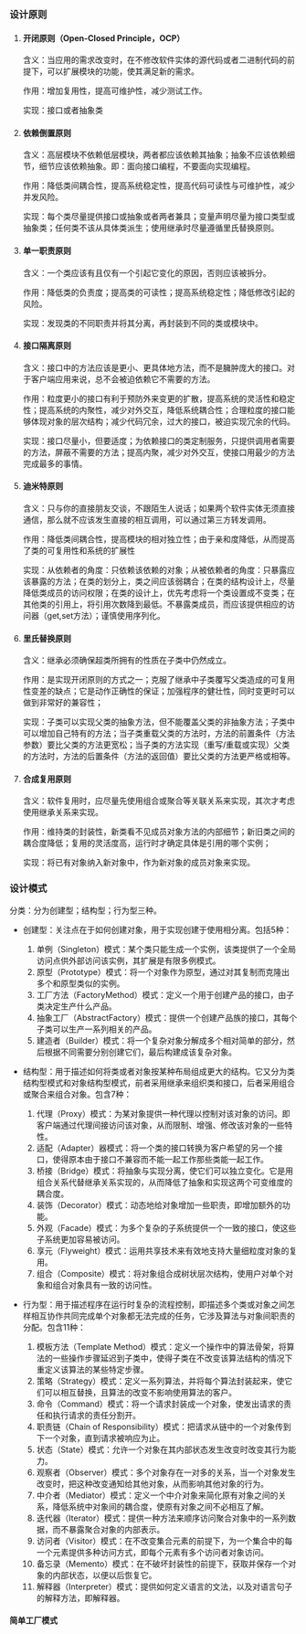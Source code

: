 ### 设计原则

1. #### 开闭原则（Open-Closed Principle，OCP）

    含义：当应用的需求改变时，在不修改软件实体的源代码或者二进制代码的前提下，可以扩展模块的功能，使其满足新的需求。

    作用：增加复用性，提高可维护性，减少测试工作。

    实现：接口或者抽象类

2. #### 依赖倒置原则

    含义：高层模块不依赖低层模块，两者都应该依赖其抽象；抽象不应该依赖细节，细节应该依赖抽象。即：面向接口编程，不要面向实现编程。

    作用：降低类间耦合性，提高系统稳定性，提高代码可读性与可维护性，减少并发风险。

    实现：每个类尽量提供接口或抽象或者两者兼具；变量声明尽量为接口类型或抽象类；任何类不该从具体类派生；使用继承时尽量遵循里氏替换原则。

3. #### 单一职责原则

    含义：一个类应该有且仅有一个引起它变化的原因，否则应该被拆分。

    作用：降低类的负责度；提高类的可读性；提高系统稳定性；降低修改引起的风险。

    实现：发现类的不同职责并将其分离，再封装到不同的类或模块中。

4. #### 接口隔离原则

    含义：接口中的方法应该是更小、更具体地方法，而不是臃肿庞大的接口。对于客户端应用来说，总不会被迫依赖它不需要的方法。

    作用：粒度更小的接口有利于预防外来变更的扩散，提高系统的灵活性和稳定性；提高系统的内聚性，减少对外交互，降低系统耦合性；合理粒度的接口能够体现对象的层次结构；减少代码冗余，过大的接口，被迫实现冗余的代码。

    实现：接口尽量小，但要适度；为依赖接口的类定制服务，只提供调用者需要的方法，屏蔽不需要的方法；提高内聚，减少对外交互，使接口用最少的方法完成最多的事情。

5. #### 迪米特原则

    含义：只与你的直接朋友交谈，不跟陌生人说话；如果两个软件实体无须直接通信，那么就不应该发生直接的相互调用，可以通过第三方转发调用。

    作用：降低类间耦合性，提高模块的相对独立性；由于亲和度降低，从而提高了类的可复用性和系统的扩展性

    实现：从依赖者的角度：只依赖该依赖的对象；从被依赖者的角度：只暴露应该暴露的方法；在类的划分上，类之间应该弱耦合；在类的结构设计上，尽量降低类成员的访问权限；在类的设计上，优先考虑将一个类设置成不变类；在其他类的引用上，将引用次数降到最低。不暴露类成员，而应该提供相应的访问器（get,set方法）；谨慎使用序列化。

6. #### 里氏替换原则

    含义：继承必须确保超类所拥有的性质在子类中仍然成立。

    作用：是实现开闭原则的方式之一；克服了继承中子类覆写父类造成的可复用性变差的缺点；它是动作正确性的保证；加强程序的健壮性，同时变更时可以做到非常好的兼容性；

    实现：子类可以实现父类的抽象方法，但不能覆盖父类的非抽象方法；子类中可以增加自己特有的方法；当子类重载父类的方法时，方法的前置条件（方法参数）要比父类的方法更宽松；当子类的方法实现（重写/重载或实现）父类的方法时，方法的后置条件（方法的返回值）要比父类的方法更严格或相等。

7. #### 合成复用原则

    含义：软件复用时，应尽量先使用组合或聚合等关联关系来实现，其次才考虑使用继承关系来实现。

    作用：维持类的封装性，新类看不见成员对象方法的内部细节；新旧类之间的耦合度降低；复用的灵活度高，运行时才确定具体是引用的哪个实例；

    实现：将已有对象纳入新对象中，作为新对象的成员对象来实现。

### 设计模式

分类：分为创建型；结构型；行为型三种。

- 创建型：关注点在于如何创建对象，用于实现创建于使用相分离。包括5种：
    1. 单例（Singleton）模式：某个类只能生成一个实例，该类提供了一个全局访问点供外部访问该实例，其扩展是有限多例模式。
    2. 原型（Prototype）模式：将一个对象作为原型，通过对其复制而克隆出多个和原型类似的实例。
    3. 工厂方法（FactoryMethod）模式：定义一个用于创建产品的接口，由子类决定生产什么产品。
    4. 抽象工厂（AbstractFactory）模式：提供一个创建产品族的接口，其每个子类可以生产一系列相关的产品。
    5. 建造者（Builder）模式：将一个复杂对象分解成多个相对简单的部分，然后根据不同需要分别创建它们，最后构建成该复杂对象。

- 结构型：用于描述如何将类或者对象按某种布局组成更大的结构。它又分为类结构型模式和对象结构型模式，前者采用继承来组织类和接口，后者采用组合或聚合来组合对象。包含7种：
    1. 代理（Proxy）模式：为某对象提供一种代理以控制对该对象的访问。即客户端通过代理间接访问该对象，从而限制、增强、修改该对象的一些特性。
    2. 适配（Adapter）器模式：将一个类的接口转换为客户希望的另一个接口，使得原本由于接口不兼容而不能一起工作那些类能一起工作。
    3. 桥接（Bridge）模式：将抽象与实现分离，使它们可以独立变化。它是用组合关系代替继承关系实现的，从而降低了抽象和实现这两个可变维度的耦合度。
    4. 装饰（Decorator）模式：动态地给对象增加一些职责，即增加额外的功能。
    5. 外观（Facade）模式：为多个复杂的子系统提供一个一致的接口，使这些子系统更加容易被访问。
    6. 享元（Flyweight）模式：运用共享技术来有效地支持大量细粒度对象的复用。
    7. 组合（Composite）模式：将对象组合成树状层次结构，使用户对单个对象和组合对象具有一致的访问性。

- 行为型：用于描述程序在运行时复杂的流程控制，即描述多个类或对象之间怎样相互协作共同完成单个对象都无法完成的任务，它涉及算法与对象间职责的分配。包含11种：
    1. 模板方法（Template Method）模式：定义一个操作中的算法骨架，将算法的一些操作步骤延迟到子类中，使得子类在不改变该算法结构的情况下重定义该算法的某些特定步骤。
    2. 策略（Strategy）模式：定义一系列算法，并将每个算法封装起来，使它们可以相互替换，且算法的改变不影响使用算法的客户。
    3. 命令（Command）模式：将一个请求封装成一个对象，使发出请求的责任和执行请求的责任分割开。
    4. 职责链（Chain of Responsibility）模式：把请求从链中的一个对象传到下一个对象，直到请求被响应为止。
    5. 状态（State）模式：允许一个对象在其内部状态发生改变时改变其行为能力。
    6. 观察者（Observer）模式：多个对象存在一对多的关系，当一个对象发生改变时，把这种改变通知给其他对象，从而影响其他对象的行为。
    7. 中介者（Mediator）模式：定义一个中介对象来简化原有对象之间的关系，降低系统中对象间的耦合度，使原有对象之间不必相互了解。
    8. 迭代器（Iterator）模式：提供一种方法来顺序访问聚合对象中的一系列数据，而不暴露聚合对象的内部表示。
    9. 访问者（Visitor）模式：在不改变集合元素的前提下，为一个集合中的每一个元素提供多种访问方式，即每个元素有多个访问者对象访问。
    10. 备忘录（Memento）模式：在不破坏封装性的前提下，获取并保存一个对象的内部状态，以便以后恢复它。
    11. 解释器（Interpreter）模式：提供如何定义语言的文法，以及对语言句子的解释方法，即解释器。

#### 简单工厂模式